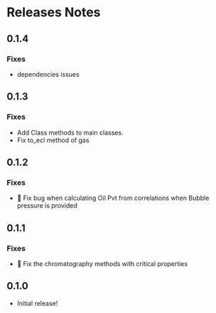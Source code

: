 
# Releases Notes

## 0.1.4
### Fixes
* dependencies issues

## 0.1.3
### Fixes
* Add Class methods to main classes.
* Fix to_ecl method of gas

## 0.1.2

### Fixes
* 👷 Fix bug when calculating Oil Pvt from correlations when Bubble pressure is provided


## 0.1.1

### Fixes
* 👷 Fix the chromatography methods with critical properties

## 0.1.0

* Initial release!